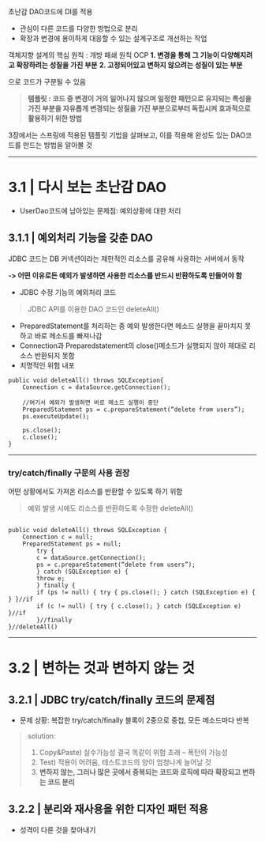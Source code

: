 초난감 DAO코드에 DI를 적용 
*	관심이 다른 코드를 다양한 방법으로 분리
*	확장과 변경에 용이하게 대응할 수 있는 설계구조로 개선하는 작업

객체지향 설계의 핵심 원칙 : 개방 패쇄 원칙 OCP 
**1. 변경을 통해 그 기능이 다양해지려고 확장하려는 성질을 가진 부분**
**2. 고정되어있고 변하지 않으려는 성질이 있는 부분**

으로 코드가 구분될 수 있음

> **템플릿 : 코드 중 변경이 거의 일어나지 않으며 일정한 패턴으로 유지되는 특성을 가진 부분을 자유롭게 변경되는 성질을 가진 부분으로부터 독립시켜 효과적으로 활용하기 위한 방법**

3장에서는 스프링에 적용된 템플릿 기법을 살펴보고, 이를 적용해 완성도 있는 DAO코드를 만드는 방법을 알아볼 것



* * *

# 3.1 | 다시 보는 초난감 DAO

* UserDao코드에 남아있는 문제점: 예외상황에 대한 처리

## 3.1.1 | 예외처리 기능을 갖춘 DAO

JDBC 코드는 DB 커넥션이라는 제한적인 리소스를 공유해 사용하는 서버에서 동작 

 **-> 어떤 이유로든 예외가 발생하면 사용한 리소스를 반드시 반환하도록 만들어야 함**
 
 
 * JDBC 수정 기능의 예외처리 코드

 > JDBC API를 이용한 DAO 코드인 deleteAll()
- PreparedStatement를 처리하는 중 예외 발생한다면 메소드 실행을 끝마치지 못하고 바로 메소드를 빠져나감
- Connection과 Preparedstatement의 close()메소드가 실행되지 않아 제대로 리소스 반환되지 못함
- 치명적인 위험 내포
 
 <pre><code>public void deleteAll() throws SQLException{
	Connection c = dataSource.getConnection();
	
	//여기서 예외가 발생하면 바로 메소드 실행이 중단
	PreparedStatement ps = c.prepareStatement(“delete from users”);	
	ps.executeUpdate();

	ps.close();
	c.close();
}</code></pre> 

* * *
### try/catch/finally 구문의 사용 권장
어떤 상황에서도 가져온 리소스를 반환할 수 있도록 하기 위함

> 예외 발생 시에도 리소스를 반환하도록 수정한 deleteAll()
<pre><code>
public void deleteAll() throws SQLException {
	Connection c = null;
	PreparedStatement ps = null;
		try {
		c = dataSource.getConnection();
		ps = c.prepareStatement(“delete from users”);
		} catch (SQLException e) {
		throw e;
		} finally {
		if (ps != null) { try { ps.close(); } catch (SQLException e) { } }//if
		if (c != null) { try { c.close(); } catch (SQLException e) }//if
		}//finally
}//deleteAll()
</code></pre>
* * *

# 3.2 | 변하는 것과 변하지 않는 것
## 3.2.1 | JDBC try/catch/finally 코드의 문제점
* 문제 상황: 복잡한 try/catch/finally 블록이 2중으로 중첩, 모든 메소드마다 반복
> solution: 
> 1. Copy&Paste)  실수가능성 결국 똑같이 위험 초래 – 폭탄의 가능성
> 2. Test) 적용이 어려움, 테스트코드의 양이 엄청나게 늘어날 것
> 3. **변하지 않는, 그러나 많은 곳에서 중복되는 코드와 로직에 따라 확장되고 변하는 코드 분리**

## 3.2.2 | 분리와 재사용을 위한 디자인 패턴 적용
* 성격이 다른 것을 찾아내기






